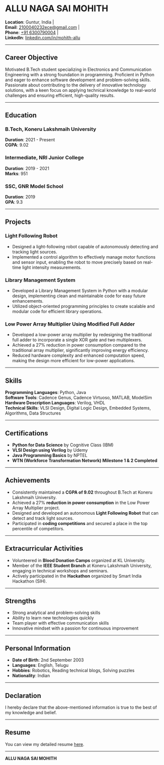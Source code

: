 # ALLU NAGA SAI MOHITH

**Location**: Guntur, India |  
**Email**: [2100040232ece@gmail.com](mailto:2100040232ece@gmail.com) |  
**Phone**: [+91 6300790004](tel:+91-6300790004) |  
**LinkedIn**: [linkedin.com/in/mohith-allu](https://www.linkedin.com/in/mohith-allu-937a7b255/)

---

## Career Objective

Motivated B.Tech student specializing in Electronics and Communication Engineering with a strong foundation in programming. Proficient in Python and eager to enhance software development and problem-solving skills. Passionate about contributing to the delivery of innovative technology solutions, with a keen focus on applying technical knowledge to real-world challenges and ensuring efficient, high-quality results.

---

## Education

### B.Tech, Koneru Lakshmaih University  
**Duration**: 2021 - Present  
**CGPA**: 9.02

### Intermediate, NRI Junior College  
**Duration**: 2019 - 2021  
**Marks**: 951

### SSC, GNR Model School  
**Duration**: 2019  
**GPA**: 9.3

---

## Projects

### Light Following Robot

- Designed a light-following robot capable of autonomously detecting and tracking light sources.
- Implemented a control algorithm to effectively manage motor functions and sensor input, enabling the robot to move precisely based on real-time light intensity measurements.

### Library Management System

- Developed a Library Management System in Python with a modular design, implementing clean and maintainable code for easy future enhancements.
- Utilized object-oriented programming principles to create scalable and modular code for efficient library operations.

### Low Power Array Multiplier Using Modified Full Adder

- Developed a low-power array multiplier by redesigning the traditional full adder to incorporate a single XOR gate and two multiplexers.
- Achieved a 27% reduction in power consumption compared to the traditional array multiplier, significantly improving energy efficiency.
- Reduced hardware complexity and enhanced computation speed, making the design more efficient for low-power applications.

---

## Skills

**Programming Languages**: Python, Java  
**Software Tools**: Cadence Genus, Cadence Virtuoso, MATLAB, ModelSim  
**Hardware Description Languages**: Verilog, VHDL  
**Technical Skills**: VLSI Design, Digital Logic Design, Embedded Systems, Algorithms, Data Structures

---

## Certifications

- **Python for Data Science** by Cognitive Class (IBM)  
- **VLSI Design using Verilog** by Udemy  
- **Java Programming Basics** by NPTEL  
- **WTN (Workforce Transformation Network) Milestone 1 & 2 Completed**

---

## Achievements

- Consistently maintained a **CGPA of 9.02** throughout B.Tech at Koneru Lakshmaih University.  
- Achieved a 27% **reduction in power consumption** in the Low Power Array Multiplier project.  
- Designed and developed an autonomous **Light Following Robot** that can detect and track light sources.  
- Participated in **coding competitions** and secured a place in the top percentile of competitors.

---

## Extracurricular Activities

- Volunteered in **Blood Donation Camps** organized at KL University.  
- Member of the **IEEE Student Branch** at Koneru Lakshmaih University, engaging in technical workshops and seminars.  
- Actively participated in the **Hackathon** organized by Smart India Hackathon (SIH).

---

## Strengths

- Strong analytical and problem-solving skills  
- Ability to learn new technologies quickly  
- Team player with effective communication skills  
- Innovative mindset with a passion for continuous improvement

---

## Personal Information

- **Date of Birth**: 2nd September 2003  
- **Languages**: English, Telugu  
- **Hobbies**: Robotics, Reading technical blogs, Solving puzzles  
- **Nationality**: Indian

---

## Declaration

I hereby declare that the above-mentioned information is true to the best of my knowledge and belief.

---

## Resume

You can view my detailed resume [here](portfolio.html).

---

**ALLU NAGA SAI MOHITH**
